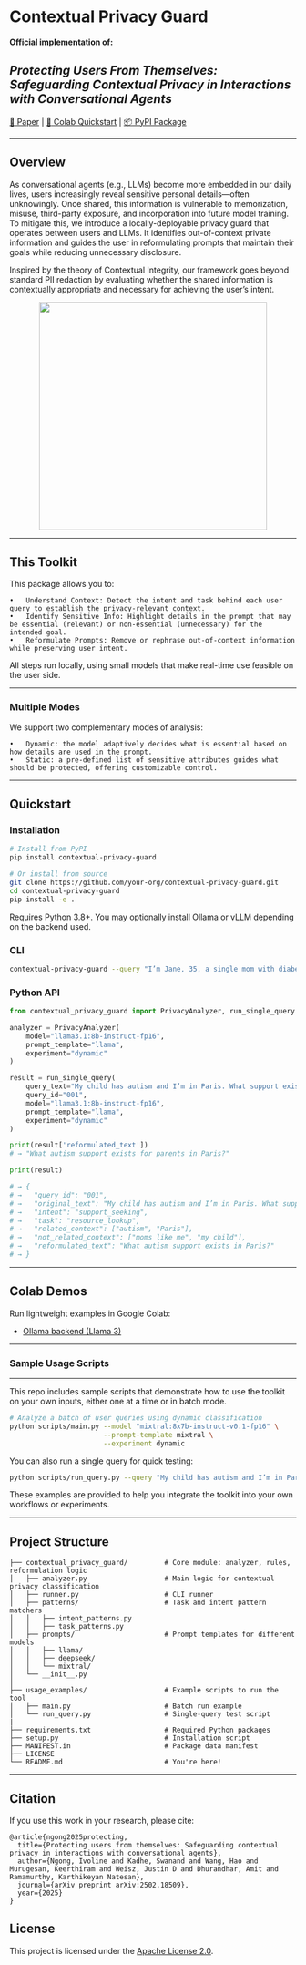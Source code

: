 # Contextual Privacy Guard

**Official implementation of:**

## _**Protecting Users From Themselves: Safeguarding Contextual Privacy in Interactions with Conversational Agents**_

[:page_facing_up: Paper](https://arxiv.org/pdf/2502.18509)   |   [:test_tube: Colab Quickstart](https://colab.research.google.com/drive/1wiRkvZcPk4w9XuPcr6jxQ5rGqR6zJitb?usp=sharing)   |   [:package: PyPI Package](https://pypi.org/project/contextual-privacy-guard/0.1.3/)

---

## Overview

As conversational agents (e.g., LLMs) become more embedded in our daily lives, users increasingly reveal sensitive personal details—often unknowingly. Once shared, this information is vulnerable to memorization, misuse, third-party exposure, and incorporation into future model training. To mitigate this, we introduce a locally-deployable privacy guard that operates between users and LLMs. It identifies out-of-context private information and guides the user in reformulating prompts that maintain their goals while reducing unnecessary disclosure.

Inspired by the theory of Contextual Integrity, our framework goes beyond standard PII redaction by evaluating whether the shared information is contextually appropriate and necessary for achieving the user’s intent.

<p align="center">
  <img src="img/framework_overview.png" width="400"/>
</p>

---

## This Toolkit

This package allows you to:

    •   Understand Context: Detect the intent and task behind each user query to establish the privacy-relevant context.
    •   Identify Sensitive Info: Highlight details in the prompt that may be essential (relevant) or non-essential (unnecessary) for the intended goal.
    •   Reformulate Prompts: Remove or rephrase out-of-context information while preserving user intent.

All steps run locally, using small models that make real-time use feasible on the user side.

---

### Multiple Modes

We support two complementary modes of analysis:

    •   Dynamic: the model adaptively decides what is essential based on how details are used in the prompt.
    •   Static: a pre-defined list of sensitive attributes guides what should be protected, offering customizable control.

---

## Quickstart

### Installation


```bash
# Install from PyPI
pip install contextual-privacy-guard

# Or install from source
git clone https://github.com/your-org/contextual-privacy-guard.git
cd contextual-privacy-guard
pip install -e .
```
Requires Python 3.8+. You may optionally install Ollama or vLLM depending on the backend used.




### CLI

```bash
contextual-privacy-guard --query "I’m Jane, 35, a single mom with diabetes. Can I get treatment in France?"
```

### Python API

```python
from contextual_privacy_guard import PrivacyAnalyzer, run_single_query

analyzer = PrivacyAnalyzer(
    model="llama3.1:8b-instruct-fp16",
    prompt_template="llama",
    experiment="dynamic"
)

result = run_single_query(
    query_text="My child has autism and I’m in Paris. What support exists for moms like me?",
    query_id="001",
    model="llama3.1:8b-instruct-fp16",
    prompt_template="llama",
    experiment="dynamic"
)

print(result['reformulated_text'])
# → "What autism support exists for parents in Paris?"

print(result)

# → {
# →   "query_id": "001",
# →   "original_text": "My child has autism and I’m in Paris. What support exists for moms like me?",
# →   "intent": "support_seeking",
# →   "task": "resource_lookup",
# →   "related_context": ["autism", "Paris"],
# →   "not_related_context": ["moms like me", "my child"],
# →   "reformulated_text": "What autism support exists in Paris?"
# → }
```

---
## Colab Demos
Run lightweight examples in Google Colab:

* [Ollama backend (Llama 3)](https://colab.research.google.com/drive/1wiRkvZcPk4w9XuPcr6jxQ5rGqR6zJitb?usp=sharing)
<!-- * [vLLM backend (DeepSeek)](https://colab.research.google.com/vllm) -->

---

### Sample Usage Scripts
---
This repo includes sample scripts that demonstrate how to use the toolkit on your own inputs, either one at a time or in batch mode.

```bash
# Analyze a batch of user queries using dynamic classification
python scripts/main.py --model "mixtral:8x7b-instruct-v0.1-fp16" \
                       --prompt-template mixtral \
                       --experiment dynamic
```
You can also run a single query for quick testing:

```bash
python scripts/run_query.py --query "My child has autism and I’m in Paris. What support exists for moms like me?"
```
These examples are provided to help you integrate the toolkit into your own workflows or experiments.

---
## Project Structure

```
├── contextual_privacy_guard/         # Core module: analyzer, rules, reformulation logic
│   ├── analyzer.py                   # Main logic for contextual privacy classification
│   ├── runner.py                     # CLI runner
│   ├── patterns/                     # Task and intent pattern matchers
│   │   ├── intent_patterns.py
│   │   ├── task_patterns.py
│   ├── prompts/                      # Prompt templates for different models
│   │   ├── llama/
│   │   ├── deepseek/
│   │   └── mixtral/
│   └── __init__.py
│
├── usage_examples/                   # Example scripts to run the tool
│   ├── main.py                       # Batch run example
│   └── run_query.py                  # Single-query test script
|
├── requirements.txt                  # Required Python packages
├── setup.py                          # Installation script
├── MANIFEST.in                       # Package data manifest
├── LICENSE
└── README.md                         # You're here!
```

---

## Citation

If you use this work in your research, please cite:

```
@article{ngong2025protecting,
  title={Protecting users from themselves: Safeguarding contextual privacy in interactions with conversational agents},
  author={Ngong, Ivoline and Kadhe, Swanand and Wang, Hao and Murugesan, Keerthiram and Weisz, Justin D and Dhurandhar, Amit and Ramamurthy, Karthikeyan Natesan},
  journal={arXiv preprint arXiv:2502.18509},
  year={2025}
}
```

## License

This project is licensed under the [Apache License 2.0](https://www.apache.org/licenses/LICENSE-2.0).